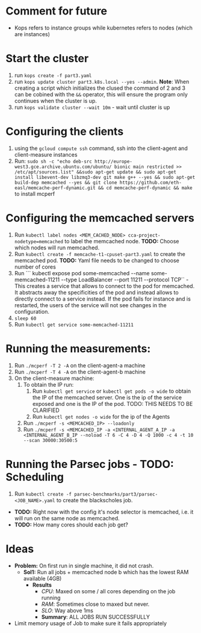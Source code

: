 # Comment for future
- Kops refers to instance groups while kubernetes refers to nodes (which are instances)

# Start the cluster

1. run ```kops create -f part3.yaml```
2. run ```kops update cluster part3.k8s.local --yes --admin```. **Note**: When creating a script which initializes the clused the command of 2 and 3 can be cobined with the ``&&`` operator, this will ensure the program only continues when the cluster is up.
3. run ```kops validate cluster --wait 10m``` - wait until cluster is up


# Configuring the clients

1. using the ```gcloud compute ssh``` command, ssh into the client-agent and client-measure instances
2. Run: ```sudo sh -c "echo deb-src http://europe-west3.gce.archive.ubuntu.com/ubuntu/ bionic main restricted >> /etc/apt/sources.list" &&sudo apt-get update && sudo apt-get install libevent-dev libzmq3-dev git make g++ --yes && sudo apt-get build-dep memcached --yes && git clone https://github.com/eth-easl/memcache-perf-dynamic.git && cd memcache-perf-dynamic && make``` to install mcperf


# Configuring the memcached servers

1. Run ```kubectl label nodes <MEM_CACHED_NODE> cca-project-nodetype=memcached``` to label the memcached node. **TODO:** Choose which nodes will run memcached.
2. Run ```kubectl create -f memcache-t1-cpuset-part3.yaml``` to create the memcached pod. **TODO:** Yaml file needs to be changed to choose number of cores
3. Run ``` kubectl expose pod some-memcached --name some-memcached-11211 --type LoadBalancer --port 11211 --protocol TCP`` - This creates a service that allows to connect to the pod for memcached. It abstracts away the specificities of the pod and instead allows to directly connect to a service instead. If the pod fails for instance and is restarted, the users of the service will not see changes in the configuration.
4. ```sleep 60```
5. Run ```kubectl get service some-memcached-11211```


# Running the measurements:
1. Run ```./mcperf -T 2 -A``` on the client-agent-a machine
2. Run ```./mcperf -T 4 -A``` on the client-agent-b machine
3. On the client-measure machine:
   1. To obtain the IP run:
      1. Run ```kubectl get service``` or ```kubectl get pods -o wide``` to obtain the IP of the memcached server. One is the ip of the service exposed and one is the IP of the pod. TODO: THIS NEEDS TO BE CLARIFIED
      2. Run ```kubectl get nodes -o wide``` for the ip of the Agents
   2. Run ```./mcperf -s <MEMCACHED_IP> --loadonly```
   3. Run ```./mcperf -s <MEMCACHED_IP -a <INTERNAL_AGENT_A_IP -a <INTERNAL_AGENT_B_IP --noload -T 6 -C 4 -D 4 -Q 1000 -c 4 -t 10 --scan 30000:30500:5```
   
# Running the Parsec jobs - TODO: Scheduling
1. Run ```kubectl create -f parsec-benchmarks/part3/parsec-<JOB_NAME>.yaml``` to create the blackscholes job. 
 - **TODO:** Right now with the config it's node selector is memcached, i.e. it will run on the same node as memcached. 
 - **TODO:** How many cores should each job get?


# Ideas
- **Problem:** On first run in single machine, it did not crash. 
  - **Sol1:**  Run all jobs + memcached node b which has the lowest RAM available (4GB)
    - **Results**
      - *CPU*: Maxed on some / all cores depending on the job running
      - *RAM*: Sometimes close to maxed but never. 
      - *SLO*: Way above 1ms
      - **Summary**: ALL JOBS RUN SUCCESSFULLY
- Limit memory usage of Job to make sure it fails appropriately